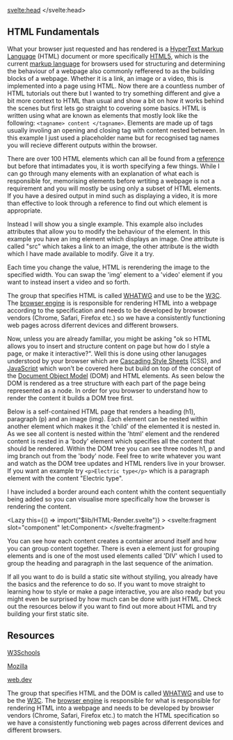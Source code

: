 <script>
import DOMTree from "$lib/DOM-Tree.svelte";
import HTMLatt from "$lib/HTML-Attributes.svelte";
import Lazy from "$lib/Lazy.svelte";
</script>

<svelte:head>
	<title>HTML Fundamentals| Sergen Karaoglan</title>
	<meta name="description" content="Learn the fundamentals of HTML" />
</svelte:head>



<article class="max-sm:mx-4 prose lg:prose-xl m-auto pt-16">

# HTML Fundamentals
What your browser just requested and has rendered is a [HyperText Markup Language](https://en.wikipedia.org/wiki/HTML) (HTML) document or more specifically [HTML5](https://en.wikipedia.org/wiki/HTML5), which is the current [markup language](https://en.wikipedia.org/wiki/Markup_language) for browsers used for structuring and determining the behaviour of a webpage also commonly refferered to as the building blocks of a webpage. Whether it is a link, an image or a video, this is implemented into a page using HTML. Now there are a countless number of HTML tutorials out there but I wanted to try something different and give a bit more context to HTML than usual and show a bit on how it works behind the scenes but first lets go straight to covering some basics. HTML is written using what are known as elements that mostly look like the following: ```<tagname> content </tagname>```. Elements are made up of tags usually involing an opening and closing tag with content nested between. In this example I just used a placeholder name but for recognised tag names you will recieve different outputs within the browser.

There are over 100 HTML elements which can all be found from a [reference](https://www.w3schools.com/tags/) but before that intimadates you, it is worth specifying a few things. While I can go through many elements with an explanation of what each is responsible for, memorising elements before wrtiting a webpage is not a requirement and you will mostly be using only a subset of HTML elements. If you have a desired output in mind such as displaying a video, it is more than effective to look through a reference to find out which element is appropriate.

Instead I will show you a single example. This example also includes attributes that allow you to modify the behaviour of the element. In this example you have an img element which displays an image. One attribute is called "src" which takes a link to an image, the other attribute is the width which I have made available to modify. Give it a try.

<HTMLatt />

Each time you change the value, HTML is rerendering the image to the specified width. You can swap the 'img' element to a 'video' element if you want to instead insert a video and so forth.

The group that specifies HTML is called [WHATWG](https://en.wikipedia.org/wiki/WHATWG) and use to be the [W3C](https://en.wikipedia.org/wiki/World_Wide_Web_Consortium). The [browser engine](https://en.wikipedia.org/wiki/Browser_engine) is is responsible for rendering HTML into a webpage according to the specification and needs to be developed by browser vendors (Chrome, Safari, Firefox etc.) so we have a consistently functioning web pages across diferrent devices and different browsers.

Now, unless you are already famillar, you might be asking "ok so HTML allows you to insert and structure content on page but how do I style a page, or make it interactive?". Well this is done using other lanugages understood by your browser which are [Cascading Style Sheets](https://en.wikipedia.org/wiki/CSS) (CSS), and [JavaScript](https://en.wikipedia.org/wiki/JavaScript) which won't be covered here but build on top of the concept of the [Document Object Model](https://en.wikipedia.org/wiki/Document_Object_Model) (DOM) and HTML elements. As seen below the DOM is rendered as a tree structure with each part of the page being represented as a node. In order for you browser to understand how to render the content it builds a DOM tree first.

Below is a self-contained HTML page that renders a heading (h1), paragraph (p) and an image (img). Each element can be nested within another element which makes it the 'child' of the elemented it is nested in. As we see all content is nested within the 'html' element and the rendered content is nested in a 'body' element which specifies all the content that should be rendered. Within the DOM tree you can see three nodes h1, p and img branch out from the 'body' node. <!-- id, class -->
Feel free to write whatever you want and watch as the DOM tree updates and HTML renders live in your browser. If you want an example try ```<p>Electric type</p>``` which is a paragraph element with the content "Electric type".

<div class="w-fit m-auto p-5">
<DOMTree />
</div>


I have included a border around each content whith the content sequentially being added so you can visualise more specifically how the browser is rendering the content.

  <Lazy
	this={() => import("$lib/HTML-Render.svelte")}
	>
	<svelte:fragment slot="component" let:Component>
		<Component />
	</svelte:fragment>
</Lazy>

You can see how each content creates a container around itself and how you can group content together. There is even a element just for grouping elements and is one of the most used elements called 'DIV' which I used to group the heading and paragraph in the last sequence of the animation.

If all you want to do is build a static site without styiling, you already have the basics and the reference to do so. If you want to move straight to learning how to style or make a page interactive, you are also ready but you might even be surprised by how much can be done with just HTML. Check out the resources below if you want to find out more about HTML and try building your first static site.

## Resources
[W3Schools](https://www.w3schools.com/html/default.asp)

[Mozilla](https://developer.mozilla.org/en-US/docs/Web/HTML)

[web.dev](https://web.dev/learn/html/)

The group that specifies HTML and the DOM is called [WHATWG](https://en.wikipedia.org/wiki/WHATWG) and use to be the [W3C](https://en.wikipedia.org/wiki/World_Wide_Web_Consortium). The [browser engine](https://en.wikipedia.org/wiki/Browser_engine) is responsible for what is responsible for rendering HTML into a webpage and needs to be developed by browser vendors (Chrome, Safari, Firefox etc.) to match the HTML specification so we have a consistently functioning web pages across diferrent devices and different browsers.

</article>